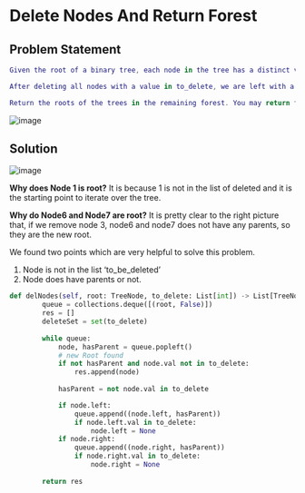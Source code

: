 # Delete Nodes And Return Forest

## Problem Statement 

```Lua
Given the root of a binary tree, each node in the tree has a distinct value.

After deleting all nodes with a value in to_delete, we are left with a forest (a disjoint union of trees).

Return the roots of the trees in the remaining forest. You may return the result in any order.

```
![image](https://user-images.githubusercontent.com/33947539/152686357-56e48779-ba6d-4f6d-953e-e7a22091d7fb.png)

## Solution 

![image](https://user-images.githubusercontent.com/33947539/152686473-91636466-ab53-4fe0-9ec4-88bb06633e15.png)

**Why does Node 1 is root?**
It is because 1 is not in the list of deleted and it is the starting point to iterate over the tree.

**Why do Node6 and Node7 are root?**
It is pretty clear to the right picture that, if we remove node 3, node6 and node7 does not have any parents, so they are the new root.

We found two points which are very helpful to solve this problem.
1. Node is not in the list ‘to_be_deleted’
2. Node does have parents or not.

```python
def delNodes(self, root: TreeNode, to_delete: List[int]) -> List[TreeNode]:
        queue = collections.deque([(root, False)])
        res = []
        deleteSet = set(to_delete)
        
        while queue:
            node, hasParent = queue.popleft()
            # new Root found
            if not hasParent and node.val not in to_delete:
                res.append(node)
                
            hasParent = not node.val in to_delete

            if node.left: 
                queue.append((node.left, hasParent))
                if node.left.val in to_delete:
                    node.left = None
            if node.right:
                queue.append((node.right, hasParent))
                if node.right.val in to_delete:
                    node.right = None
            
        return res
  ```
